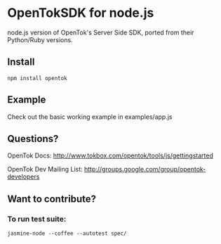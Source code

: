 # OpenTokSDK for node.js

  node.js version of OpenTok's Server Side SDK, ported from their
Python/Ruby versions.

## Install

    npm install opentok

## Example

  Check out the basic working example in examples/app.js


## Questions?

  OpenTok Docs:
  http://www.tokbox.com/opentok/tools/js/gettingstarted

  OpenTok Dev Mailing List:
  http://groups.google.com/group/opentok-developers

## Want to contribute?
### To run test suite:
    jasmine-node --coffee --autotest spec/
